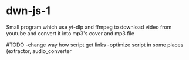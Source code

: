 # dwn-js-1
Small program which use yt-dlp and ffmpeg to download video from youtube and convert it into mp3's cover and mp3 file

#TODO
-change way how script get links
-optimize script in some places (extractor, audio_converter
